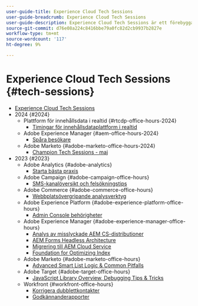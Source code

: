```yaml
---
user-guide-title: Experience Cloud Tech Sessions
user-guide-breadcrumb: Experience Cloud Tech Sessions
user-guide-description: Experience Cloud Tech Sessions är ett förebyggande sätt att hantera avböjda ärenden genom att erbjuda kunderna lösningsspecifika webbinarier.
source-git-commit: d76e08a224c8416bbe79a0fc82d2cb9937b2827e
workflow-type: tm+mt
source-wordcount: '117'
ht-degree: 9%

---
```



# Experience Cloud Tech Sessions {#tech-sessions}

+ [Experience Cloud Tech Sessions](overview.md)
+ 2024 {#2024}
   + Plattform för innehållsdata i realtid {#rtcdp-office-hours-2024}
      + [Timingar för innehållsdataplattform i realtid](2024/rtcdp-timings.md)
   + Adobe Experience Manager {#aem-office-hours-2024}
      + [Spåra besökare](2024/tracking-visitors.md)
   + Adobe Marketo {#adobe-marketo-office-hours-2024}
      + [Champion Tech Sessions - maj](2024/champion-office-hours.md)
+ 2023 {#2023}
   + Adobe Analytics {#adobe-analytics}
      + [Starta bästa praxis](2023/launch-best-practices.md)
   + Adobe Campaign {#adobe-campaign-office-hours}
      + [SMS-kanalöversikt och felsökningstips](2023/ac-sms-channel-overview.md)
   + Adobe Commerce {#adobe-commerce-office-hours}
      + [Webbplatsövergripande analysverktyg](2023/site-wide-analysis-tool.md)
   + Adobe Experience Platform {#adobe-experience-platform-office-hours}
      + [Admin Console behörigheter](2023/aep-admin-console-permissions.md)
   + Adobe Experience Manager {#adobe-experience-manager-office-hours}
      + [Analys av misslyckade AEM CS-distributioner](2023/aem-deployment-failures-analysis.md)
      + [AEM Forms Headless Architecture](2023/aem-forms-headless-architecture.md)
      + [Migrering till AEM Cloud Service](2023/migration-aemcs.md)
      + [Foundation for Optimizing Index](2023/optimize-indexes-aemcs.md)
   + Adobe Marketo {#adobe-marketo-office-hours}
      + [Advanced Smart List Logic &amp; Common Pitfalls](2023/marketo-common-pitfalls.md)
   + Adobe Target {#adobe-target-office-hours}
      + [JavaScript Library Overview, Debugging Tips &amp; Tricks](2023/target-debugging-tips-and-tricks.md)
   + Workfront {#workfront-office-hours}
      + [Korrigera dubblettkontakter](2023/workfront-fix-duplicate-contacts.md)
      + [Godkännanderapporter](2023/workfront-proof-approval-reports.md)


